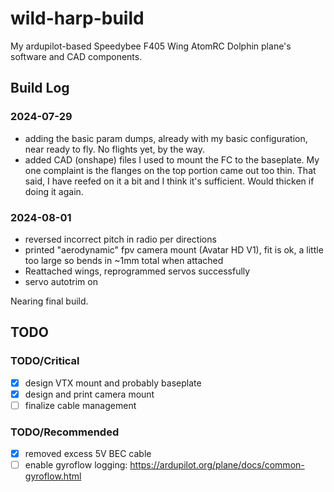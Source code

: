 # wild-harp-build
My ardupilot-based Speedybee F405 Wing AtomRC Dolphin plane's software and CAD components.

## Build Log

### 2024-07-29

- adding the basic param dumps, already with my basic configuration, near ready to fly. No flights yet, by the way.
- added CAD (onshape) files I used to mount the FC to the baseplate. My one complaint is the flanges on the top portion came out too thin. That said, I have reefed on it a bit and I think it's sufficient. Would thicken if doing it again.

### 2024-08-01

- reversed incorrect pitch in radio per directions
- printed "aerodynamic" fpv camera mount (Avatar HD V1), fit is ok, a little too large so bends in ~1mm total when attached
- Reattached wings, reprogrammed servos successfully
- servo autotrim on

Nearing final build.

## TODO

### TODO/Critical

- [x] design VTX mount and probably baseplate
- [x] design and print camera mount
- [ ] finalize cable management

### TODO/Recommended

- [x] removed excess 5V BEC cable
- [ ] enable gyroflow logging: https://ardupilot.org/plane/docs/common-gyroflow.html